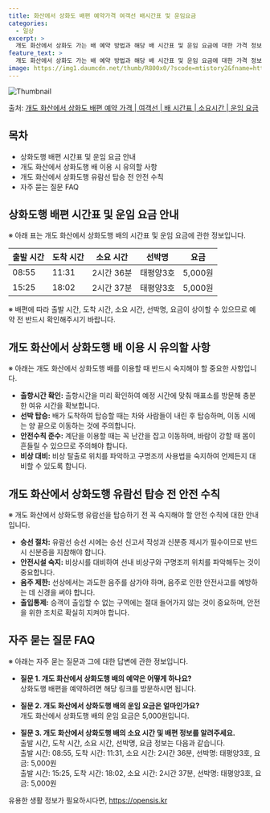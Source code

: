 ```yaml
---
title: 화산에서 상화도 배편 예약가격 여객선 배시간표 및 운임요금
categories:
  - 일상
excerpt: >
  개도 화산에서 상화도 가는 배 예약 방법과 해당 배 시간표 및 운임 요금에 대한 가격 정보를 안내 드리겠습니다. 안전하고 재밋는 상화도행 여행을 위해 아래 정보 참고하시기 바랍니다. 상화도행 배편 예약하기 👈 클릭개도 화산에서 상화도행 배 시간표출발 시간도착 시간소요 시간선박명요금08:5511:312시간 36분태평양3호5,000원15:2518:022시간 37분태평양3호5,000원상화도행 배편 예약하기 👈 클릭개도 화산에서 상화도행 여객선 탑승 시 이용수칙개도 화산에서 상화도행 배를 이용할 때 반드시 숙지해야 할 탑승 수칙을 소개합니다. 1. 출항시간 확인 출항시간을 미리 확인하여 예정 시간에 맞춰 매표소를 방문해 충분한 여유 시간을 확보합니다. 2. 선박 탑승 배가 도착하여 탑승할 때는 차와 사람들이 내..
feature_text: >
  개도 화산에서 상화도 가는 배 예약 방법과 해당 배 시간표 및 운임 요금에 대한 가격 정보를 안내 드리겠습니다. 안전하고 재밋는 상화도행 여행을 위해 아래 정보 참고하시기 바랍니다. 상화도행 배편 예약하기 👈 클릭개도 화산에서 상화도행 배 시간표출발 시간도착 시간소요 시간선박명요금08:5511:312시간 36분태평양3호5,000원15:2518:022시간 37분태평양3호5,000원상화도행 배편 예약하기 👈 클릭개도 화산에서 상화도행 여객선 탑승 시 이용수칙개도 화산에서 상화도행 배를 이용할 때 반드시 숙지해야 할 탑승 수칙을 소개합니다. 1. 출항시간 확인 출항시간을 미리 확인하여 예정 시간에 맞춰 매표소를 방문해 충분한 여유 시간을 확보합니다. 2. 선박 탑승 배가 도착하여 탑승할 때는 차와 사람들이 내..
image: https://img1.daumcdn.net/thumb/R800x0/?scode=mtistory2&fname=https%3A%2F%2Fblog.kakaocdn.net%2Fdn%2Fu5fzi%2FbtsHCcdmq7G%2FaquSIjbMaDl6yKxB7YDKc1%2Fimg.webp
---
```


![Thumbnail](https://img1.daumcdn.net/thumb/R800x0/?scode=mtistory2&fname=https%3A%2F%2Fblog.kakaocdn.net%2Fdn%2Fu5fzi%2FbtsHCcdmq7G%2FaquSIjbMaDl6yKxB7YDKc1%2Fimg.webp)

<p>출처: <a href="https://opensis.kr/entry/%EA%B0%9C%EB%8F%84-%ED%99%94%EC%82%B0%EC%97%90%EC%84%9C-%EC%83%81%ED%99%94%EB%8F%84-%EB%B0%B0%ED%8E%B8-%EC%98%88%EC%95%BD-%EA%B0%80%EA%B2%A9-%EC%97%AC%EA%B0%9D%EC%84%A0-%EB%B0%B0-%EC%8B%9C%EA%B0%84%ED%91%9C-%EC%86%8C%EC%9A%94%EC%8B%9C%EA%B0%84-%EC%9A%B4%EC%9E%84-%EC%9A%94%EA%B8%88" rel="dofollow">개도 화산에서 상화도 배편 예약 가격 | 여객선 | 배 시간표 | 소요시간 | 운임 요금</a> </p>

## 목차

  * 상화도행 배편 시간표 및 운임 요금 안내
  * 개도 화산에서 상화도행 배 이용 시 유의할 사항
  * 개도 화산에서 상화도행 유람선 탑승 전 안전 수칙
  * 자주 묻는 질문 FAQ

## 상화도행 배편 시간표 및 운임 요금 안내

※ 아래 표는 개도 화산에서 상화도행 배의 시간표 및 운임 요금에 관한 정보입니다.

**출발 시간** | **도착 시간** | **소요 시간** | **선박명** | **요금**  
---|---|---|---|---  
08:55 | 11:31 | 2시간 36분 | 태평양3호 | 5,000원  
15:25 | 18:02 | 2시간 37분 | 태평양3호 | 5,000원  
  
※ 배편에 따라 출발 시간, 도착 시간, 소요 시간, 선박명, 요금이 상이할 수 있으므로 예약 전 반드시 확인해주시기 바랍니다.

## 개도 화산에서 상화도행 배 이용 시 유의할 사항

※ 아래는 개도 화산에서 상화도행 배를 이용할 때 반드시 숙지해야 할 중요한 사항입니다.

  * **출항시간 확인:** 출항시간을 미리 확인하여 예정 시간에 맞춰 매표소를 방문해 충분한 여유 시간을 확보합니다.
  * **선박 탑승:** 배가 도착하여 탑승할 때는 차와 사람들이 내린 후 탑승하며, 이동 시에는 양 끝으로 이동하는 것에 주의합니다.
  * **안전수칙 준수:** 계단을 이용할 때는 꼭 난간을 잡고 이동하며, 바람이 강할 때 몸이 흔들릴 수 있으므로 주의해야 합니다.
  * **비상 대비:** 비상 탈출로 위치를 파악하고 구명조끼 사용법을 숙지하여 언제든지 대비할 수 있도록 합니다.

## 개도 화산에서 상화도행 유람선 탑승 전 안전 수칙

※ 개도 화산에서 상화도행 유람선을 탑승하기 전 꼭 숙지해야 할 안전 수칙에 대한 안내입니다.

  * **승선 절차:** 유람선 승선 시에는 승선 신고서 작성과 신분증 제시가 필수이므로 반드시 신분증을 지참해야 합니다.
  * **안전시설 숙지:** 비상시를 대비하여 선내 비상구와 구명조끼 위치를 파악해두는 것이 중요합니다.
  * **음주 제한:** 선상에서는 과도한 음주를 삼가야 하며, 음주로 인한 안전사고를 예방하는 데 신경을 써야 합니다.
  * **출입통제:** 승객이 출입할 수 없는 구역에는 절대 들어가지 않는 것이 중요하며, 안전을 위한 조치로 확실히 지켜야 합니다.

## 자주 묻는 질문 FAQ

※ 아래는 자주 묻는 질문과 그에 대한 답변에 관한 정보입니다.

  * **질문 1. 개도 화산에서 상화도행 배의 예약은 어떻게 하나요?**  
상화도행 배편을 예약하려면 해당 링크를 방문하시면 됩니다.

  * **질문 2. 개도 화산에서 상화도행 배의 운임 요금은 얼마인가요?**  
개도 화산에서 상화도행 배의 운임 요금은 5,000원입니다.

  * **질문 3. 개도 화산에서 상화도행 배의 소요 시간 및 배편 정보를 알려주세요.**  
출발 시간, 도착 시간, 소요 시간, 선박명, 요금 정보는 다음과 같습니다.  
출발 시간: 08:55, 도착 시간: 11:31, 소요 시간: 2시간 36분, 선박명: 태평양3호, 요금: 5,000원  
출발 시간: 15:25, 도착 시간: 18:02, 소요 시간: 2시간 37분, 선박명: 태평양3호, 요금: 5,000원

 

유용한 생활 정보가 필요하시다면, <a href="https://opensis.kr" rel="dofollow">https://opensis.kr</a>


